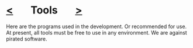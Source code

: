 # [<](stages.md)&nbsp;   Tools   &nbsp;[>](technologies.md)

Here are the programs used in the development. Or recommended for use. At present, all tools must be free to use in any environment. We are against pirated software.